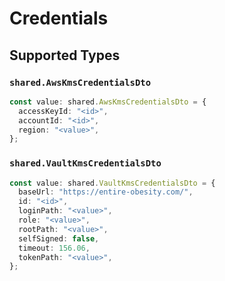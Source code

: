 # Credentials


## Supported Types

### `shared.AwsKmsCredentialsDto`

```typescript
const value: shared.AwsKmsCredentialsDto = {
  accessKeyId: "<id>",
  accountId: "<id>",
  region: "<value>",
};
```

### `shared.VaultKmsCredentialsDto`

```typescript
const value: shared.VaultKmsCredentialsDto = {
  baseUrl: "https://entire-obesity.com/",
  id: "<id>",
  loginPath: "<value>",
  role: "<value>",
  rootPath: "<value>",
  selfSigned: false,
  timeout: 156.06,
  tokenPath: "<value>",
};
```

